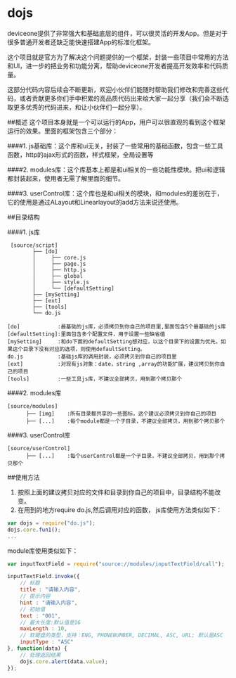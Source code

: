 # dojs
deviceone提供了非常强大和基础底层的组件，可以很灵活的开发App。但是对于很多普通开发者还缺乏能快速搭建App的标准化框架。

这个项目就是官方为了解决这个问题提供的一个框架，封装一些项目中常用的方法和UI，进一步的把业务和功能分离，帮助deviceone开发者提高开发效率和代码质量。

这部分代码内容后续会不断更新，欢迎小伙伴们能随时帮助我们修改和完善这些代码，或者贡献更多你们手中积累的高品质代码出来给大家一起分享（我们会不断选取更多优秀的代码进来，和让小伙伴们一起分享）。

##概述
这个项目本身就是一个可以运行的App，用户可以很直观的看到这个框架运行的效果。里面的框架包含三个部分：

####1. js基础库：这个库和ui无关，封装了一些常用的基础函数，包含一些工具函数，http的ajax形式的函数，样式框架，全局设置等
  
####2. modules库：这个库基本上都是和ui相关的一些功能性模块。把ui和逻辑都封装起来，使用者无需了解里面的细节。

####3. userControl库：这个库也是和ui相关的模块，和modules的差别在于，它的使用是通过ALayout和Linearlayout的add方法来说还使用。

##目录结构

####1. js库

```
 [source/script]
        ├── [do]
        │     ├── core.js 
        │     ├── page.js
        │     ├── http.js
        │     ├── global 
        │     ├── style.js
        │     └── [defaultSetting]
        ├── [mySetting]
        ├── [ext]
        ├── [tools]
        └── do.js
```

    [do]            :最基础的js库，必须拷贝到你自己的项目里,里面包含5个最基础的js库
    [defaultSetting]:里面包含多个配置文件，用于设置一些缺省值    
    [mySetting]     :和do下面的defaultSetting想对应，以这个目录下的设置为优先，如果这个目录下没有对应的选项，则使用defaultSetting。      
    do.js           :基础js库的调用封装，必须拷贝到你自己的项目里
    [ext]           :对现有js对象：date，string ,array的功能扩展，建议拷贝到你自己的项目
    [tools]         :一些工具js库，不建议全部拷贝，用到那个拷贝那个
              

####2. modules库

```
[source/modules]
      ├── [img]    :所有目录都共享的一些图标，这个建议必须拷贝到你自己的项目
      ├── [...]    :每个module都是一个子目录，不建议全部拷贝，用到那个拷贝那个
```

####3. userControl库

```
[source/userControl]
      ├── [...]    :每个userControl都是一个子目录，不建议全部拷贝，用到那个拷贝那个
```

##使用方法
1. 按照上面的建议拷贝对应的文件和目录到你自己的项目中，目录结构不能改变。
2. 在用到的地方require do.js,然后调用对应的函数，
js库使用方法类似如下：

```JavaScript
var dojs = require("do.js");
dojs.core.fun1();
...
```

module库使用类似如下：

```JavaScript
var inputTextField = require("source://modules/inputTextField/call");

inputTextField.invoke({
    // 标题
    title : "请输入内容",
    // 提示内容
    hint : "请输入内容",
    // 初始值
    text : "001",
    // 最大长度:默认值是16
    maxLength : 10,
    // 软键盘的类型，支持：ENG, PHONENUMBER, DECIMAL, ASC, URL; 默认是ASC
    inputType : "ASC"
}, function(data) {
    // 处理返回结果
    dojs.core.alert(data.value);
});

```
